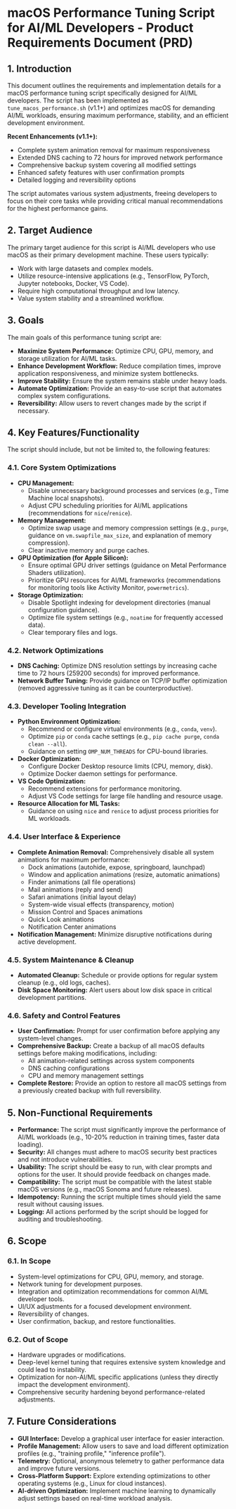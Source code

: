 # macOS Performance Tuning Script for AI/ML Developers - Product Requirements Document (PRD)

## 1. Introduction

This document outlines the requirements and implementation details for a macOS performance tuning script specifically designed for AI/ML developers. The script has been implemented as `tune_macos_performance.sh` (v1.1+) and optimizes macOS for demanding AI/ML workloads, ensuring maximum performance, stability, and an efficient development environment.

**Recent Enhancements (v1.1+):**
- Complete system animation removal for maximum responsiveness
- Extended DNS caching to 72 hours for improved network performance
- Comprehensive backup system covering all modified settings
- Enhanced safety features with user confirmation prompts
- Detailed logging and reversibility options

The script automates various system adjustments, freeing developers to focus on their core tasks while providing critical manual recommendations for the highest performance gains.

## 2. Target Audience

The primary target audience for this script is AI/ML developers who use macOS as their primary development machine. These users typically:
- Work with large datasets and complex models.
- Utilize resource-intensive applications (e.g., TensorFlow, PyTorch, Jupyter notebooks, Docker, VS Code).
- Require high computational throughput and low latency.
- Value system stability and a streamlined workflow.

## 3. Goals

The main goals of this performance tuning script are:
- **Maximize System Performance:** Optimize CPU, GPU, memory, and storage utilization for AI/ML tasks.
- **Enhance Development Workflow:** Reduce compilation times, improve application responsiveness, and minimize system bottlenecks.
- **Improve Stability:** Ensure the system remains stable under heavy loads.
- **Automate Optimization:** Provide an easy-to-use script that automates complex system configurations.
- **Reversibility:** Allow users to revert changes made by the script if necessary.

## 4. Key Features/Functionality

The script should include, but not be limited to, the following features:

### 4.1. Core System Optimizations
- **CPU Management:**
    - Disable unnecessary background processes and services (e.g., Time Machine local snapshots).
    - Adjust CPU scheduling priorities for AI/ML applications (recommendations for `nice`/`renice`).
- **Memory Management:**
    - Optimize swap usage and memory compression settings (e.g., `purge`, guidance on `vm.swapfile_max_size`, and explanation of memory compression).
    - Clear inactive memory and purge caches.
- **GPU Optimization (for Apple Silicon):**
    - Ensure optimal GPU driver settings (guidance on Metal Performance Shaders utilization).
    - Prioritize GPU resources for AI/ML frameworks (recommendations for monitoring tools like Activity Monitor, `powermetrics`).
- **Storage Optimization:**
    - Disable Spotlight indexing for development directories (manual configuration guidance).
    - Optimize file system settings (e.g., `noatime` for frequently accessed data).
    - Clear temporary files and logs.

### 4.2. Network Optimizations
- **DNS Caching:** Optimize DNS resolution settings by increasing cache time to 72 hours (259200 seconds) for improved performance.
- **Network Buffer Tuning:** Provide guidance on TCP/IP buffer optimization (removed aggressive tuning as it can be counterproductive).

### 4.3. Developer Tooling Integration
- **Python Environment Optimization:**
    - Recommend or configure virtual environments (e.g., `conda`, `venv`).
    - Optimize `pip` or `conda` cache settings (e.g., `pip cache purge`, `conda clean --all`).
    - Guidance on setting `OMP_NUM_THREADS` for CPU-bound libraries.
- **Docker Optimization:**
    - Configure Docker Desktop resource limits (CPU, memory, disk).
    - Optimize Docker daemon settings for performance.
- **VS Code Optimization:**
    - Recommend extensions for performance monitoring.
    - Adjust VS Code settings for large file handling and resource usage.
- **Resource Allocation for ML Tasks:**
    - Guidance on using `nice` and `renice` to adjust process priorities for ML workloads.

### 4.4. User Interface & Experience
- **Complete Animation Removal:** Comprehensively disable all system animations for maximum performance:
  - Dock animations (autohide, expose, springboard, launchpad)
  - Window and application animations (resize, automatic animations)
  - Finder animations (all file operations)
  - Mail animations (reply and send)
  - Safari animations (initial layout delay)
  - System-wide visual effects (transparency, motion)
  - Mission Control and Spaces animations
  - Quick Look animations
  - Notification Center animations
- **Notification Management:** Minimize disruptive notifications during active development.

### 4.5. System Maintenance & Cleanup
- **Automated Cleanup:** Schedule or provide options for regular system cleanup (e.g., old logs, caches).
- **Disk Space Monitoring:** Alert users about low disk space in critical development partitions.

### 4.6. Safety and Control Features
- **User Confirmation:** Prompt for user confirmation before applying any system-level changes.
- **Comprehensive Backup:** Create a backup of all macOS defaults settings before making modifications, including:
  - All animation-related settings across system components
  - DNS caching configurations
  - CPU and memory management settings
- **Complete Restore:** Provide an option to restore all macOS settings from a previously created backup with full reversibility.

## 5. Non-Functional Requirements

- **Performance:** The script must significantly improve the performance of AI/ML workloads (e.g., 10-20% reduction in training times, faster data loading).
- **Security:** All changes must adhere to macOS security best practices and not introduce vulnerabilities.
- **Usability:** The script should be easy to run, with clear prompts and options for the user. It should provide feedback on changes made.
- **Compatibility:** The script must be compatible with the latest stable macOS versions (e.g., macOS Sonoma and future releases).
- **Idempotency:** Running the script multiple times should yield the same result without causing issues.
- **Logging:** All actions performed by the script should be logged for auditing and troubleshooting.

## 6. Scope

### 6.1. In Scope
- System-level optimizations for CPU, GPU, memory, and storage.
- Network tuning for development purposes.
- Integration and optimization recommendations for common AI/ML developer tools.
- UI/UX adjustments for a focused development environment.
- Reversibility of changes.
- User confirmation, backup, and restore functionalities.

### 6.2. Out of Scope
- Hardware upgrades or modifications.
- Deep-level kernel tuning that requires extensive system knowledge and could lead to instability.
- Optimization for non-AI/ML specific applications (unless they directly impact the development environment).
- Comprehensive security hardening beyond performance-related adjustments.

## 7. Future Considerations

- **GUI Interface:** Develop a graphical user interface for easier interaction.
- **Profile Management:** Allow users to save and load different optimization profiles (e.g., "training profile," "inference profile").
- **Telemetry:** Optional, anonymous telemetry to gather performance data and improve future versions.
- **Cross-Platform Support:** Explore extending optimizations to other operating systems (e.g., Linux for cloud instances).
- **AI-driven Optimization:** Implement machine learning to dynamically adjust settings based on real-time workload analysis.